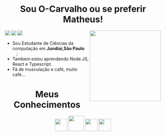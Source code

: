  <h1 align="center">  Sou O-Carvalho ou se preferir Matheus! </h1>  
 
 <div>

 <img src="https://media1.tenor.com/images/690ad4eb5f402d15421bf2c1e9f26271/tenor.gif?itemid=4531486" align="right" width="230"/> 

 <a href="https://www.linkedin.com/in/o-carvalho"><img src="https://img.shields.io/badge/linkedin-0077B5.svg?style=for-the-badge&logo=linkedin&logoColor=white"></a> 
 <a href="https://www.instagram.com/_krvalho"><img src="https://img.shields.io/badge/instagram-E4405F.svg?style=for-the-badge&logo=instagram&logoColor=white"></a>
 <a href="mailto:contato.perbelini@gmail.com"><img src="https://img.shields.io/badge/e‑mail-D14836.svg?style=for-the-badge&logo=GMail&logoColor=white"></a> 

 <ul> 
   <li>Sou Estudante de Ciências da computação em <b>Jundiai,São Paulo <img src="https://image.flaticon.com/icons/svg/197/197386.svg" width="13"/></b>;</li> 
   <li>Tambem estou aprendendo <a> Node.JS, React e Typescript. </a></li> 
   <li>Fã de musculação e café, muito café...</li> 
 </ul> 
 </div>
 
<div align="center">
   <h1 align="center"> Meus Conhecimentos </h1>
    <p> 
     <img src="https://emojis.slackmojis.com/emojis/images/1470343792/719/html5.png?1470343792" width="40"/> 
     <img src="https://emojis.slackmojis.com/emojis/images/1497185511/2411/css.jpg?1497185511" width="50"/> 
     <img src="https://emojis.slackmojis.com/emojis/images/1450441296/151/javascript.png?1450441296" width="40"/> 
     <img src="https://emojis.slackmojis.com/emojis/images/1580783631/7685/git.png?1580783631" width="40"/> 
    </p> 
</div>
